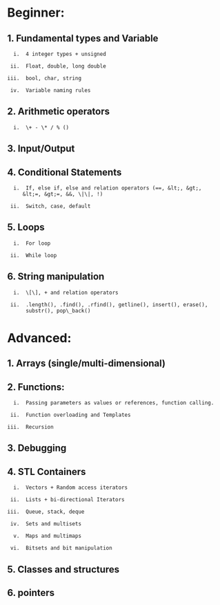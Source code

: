 # Beginner:

## 1.  Fundamental types and Variable

      i.  4 integer types + unsigned

     ii.  Float, double, long double

    iii.  bool, char, string

     iv.  Variable naming rules

## 2.  Arithmetic operators

      i.  \+ - \* / % ()

## 3.  Input/Output

## 4.  Conditional Statements

      i.  If, else if, else and relation operators (==, &lt;, &gt;,
         &lt;=, &gt;=, &&, \|\|, !)

     ii.  Switch, case, default

## 5.  Loops

      i.  For loop

     ii.  While loop

## 6.  String manipulation

      i.  \[\], + and relation operators

     ii.  .length(), .find(), .rfind(), getline(), insert(), erase(),
          substr(), pop\_back()

# Advanced:

## 1.  Arrays (single/multi-dimensional)

## 2.  Functions:

      i.  Passing parameters as values or references, function calling.

     ii.  Function overloading and Templates

    iii.  Recursion

## 3.  Debugging

## 4.  STL Containers

      i.  Vectors + Random access iterators

     ii.  Lists + bi-directional Iterators

    iii.  Queue, stack, deque

     iv.  Sets and multisets

      v.  Maps and multimaps

     vi.  Bitsets and bit manipulation

## 5.  Classes and structures

## 6.  pointers
